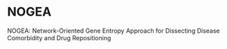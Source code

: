 # NOGEA
NOGEA: Network-Oriented Gene Entropy Approach for Dissecting Disease Comorbidity and Drug Repositioning
